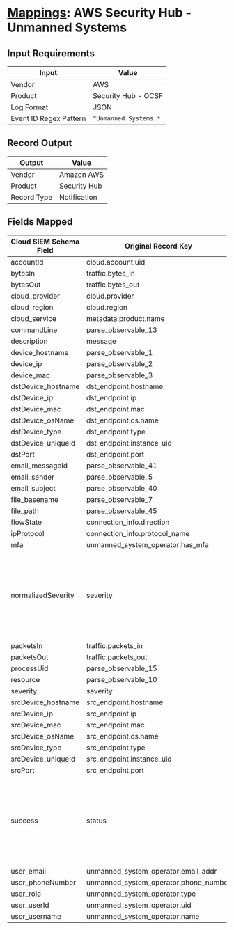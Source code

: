 # [Mappings](README.md): AWS Security Hub - Unmanned Systems

## Input Requirements

|Input|Value|
|-----|-----|
|Vendor|AWS|
|Product|Security Hub - OCSF|
|Log Format|JSON|
|Event ID Regex Pattern|`^Unmanned Systems.*`|

## Record Output

|Output|Value|
|------|-----|
|Vendor|Amazon AWS|
|Product|Security Hub|
|Record Type|Notification|

## Fields Mapped

|Cloud SIEM Schema Field|Original Record Key|Notes|
|-----------------------|-------------------|-----|
|accountId|cloud.account.uid||
|bytesIn|traffic.bytes_in||
|bytesOut|traffic.bytes_out||
|cloud_provider|cloud.provider||
|cloud_region|cloud.region||
|cloud_service|metadata.product.name||
|commandLine|parse_observable_13||
|description|message||
|device_hostname|parse_observable_1||
|device_ip|parse_observable_2||
|device_mac|parse_observable_3||
|dstDevice_hostname|dst_endpoint.hostname||
|dstDevice_ip|dst_endpoint.ip||
|dstDevice_mac|dst_endpoint.mac||
|dstDevice_osName|dst_endpoint.os.name||
|dstDevice_type|dst_endpoint.type||
|dstDevice_uniqueId|dst_endpoint.instance_uid||
|dstPort|dst_endpoint.port||
|email_messageId|parse_observable_41||
|email_sender|parse_observable_5||
|email_subject|parse_observable_40||
|file_basename|parse_observable_7||
|file_path|parse_observable_45||
|flowState|connection_info.direction||
|ipProtocol|connection_info.protocol_name||
|mfa|unmanned_system_operator.has_mfa||
|normalizedSeverity|severity|This is a lookup field. More info to come in the catalog later...|
|packetsIn|traffic.packets_in||
|packetsOut|traffic.packets_out||
|processUid|parse_observable_15||
|resource|parse_observable_10||
|severity|severity||
|srcDevice_hostname|src_endpoint.hostname||
|srcDevice_ip|src_endpoint.ip||
|srcDevice_mac|src_endpoint.mac||
|srcDevice_osName|src_endpoint.os.name||
|srcDevice_type|src_endpoint.type||
|srcDevice_uniqueId|src_endpoint.instance_uid||
|srcPort|src_endpoint.port||
|success|status|This is a lookup field. More info to come in the catalog later...|
|user_email|unmanned_system_operator.email_addr||
|user_phoneNumber|unmanned_system_operator.phone_number||
|user_role|unmanned_system_operator.type||
|user_userId|unmanned_system_operator.uid||
|user_username|unmanned_system_operator.name||

